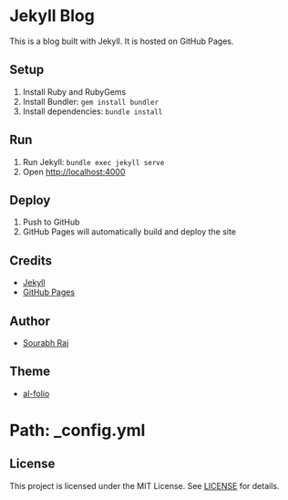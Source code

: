 # Jekyll Blog

This is a blog built with Jekyll. It is hosted on GitHub Pages.

## Setup

1. Install Ruby and RubyGems
2. Install Bundler: `gem install bundler`
3. Install dependencies: `bundle install`

## Run

1. Run Jekyll: `bundle exec jekyll serve`
2. Open <http://localhost:4000>

## Deploy

1. Push to GitHub
2. GitHub Pages will automatically build and deploy the site

## Credits

- [Jekyll](https://jekyllrb.com/)
- [GitHub Pages](https://pages.github.com/)

## Author

- [Sourabh Raj](https://github.com/Sour-abh-Raj/)

## Theme

- [al-folio](https://github.com/alshedivat/al-folio)

# Path: _config.yml

## License

This project is licensed under the MIT License. See [LICENSE](LICENSE) for details.

